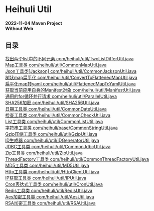 # Heihuli Util
**2022-11-04 Maven Project**<br>
**Without Web**

## 目录
[找出两个list中的不同元素 com/heihuli/util/TwoListDifferUtil.java](src/main/java/com/heihuli/util/TwoListDifferUtil.java)<br>
[Map工具类 com/heihuli/util/CommonMapUtil.java](src/main/java/com/heihuli/util/CommonMapUtil.java)<br>
[Json工具类[Jackson] com/heihuli/util/CommonJacksonUtil.java](src/main/java/com/heihuli/util/CommonJacksonUtil.java)<br>
[树状map扁平化 com/heihuli/util/ConvertToFlattenedMapUtil.java](src/main/java/com/heihuli/util/ConvertToFlattenedMapUtil.java)<br>
[扁平化map转yaml com/heihuli/util/FlattenedMapToYamlUtil.java](src/main/java/com/heihuli/util/FlattenedMapToYamlUtil.java)<br>
[获取当前应用自身的Manifest对象 com/heihuli/util/ManifestUtil.java](src/main/java/com/heihuli/util/ManifestUtil.java)<br>
[通用的for循环并行请求 com/heihuli/util/ParallelUtil.java](src/main/java/com/heihuli/util/ParallelUtil.java)<br>
[SHA256加密 com/heihuli/util/SHA256Util.java](src/main/java/com/heihuli/util/SHA256Util.java)<br>
[日期工具类 com/heihuli/util/CommonDateUtil.java](src/main/java/com/heihuli/util/CommonDateUtil.java)<br>
[检查工具类 com/heihuli/util/CommonCheckUtil.java](src/main/java/com/heihuli/util/CommonCheckUtil.java)<br>
[List工具类 com/heihuli/util/CommonListUtil.java](src/main/java/com/heihuli/util/CommonListUtil.java)<br>
[字符串工具类 com/heihuli/base/CommonStringUtil.java](src/main/java/com/heihuli/base/CommonStringUtil.java)<br>
[Gzip压缩工具类 com/heihuli/util/GzipUtil.java](src/main/java/com/heihuli/util/GzipUtil.java)<br>
[ID生成器 com/heihuli/util/IDGeneratorUtil.java](src/main/java/com/heihuli/util/IDGeneratorUtil.java)<br>
[JDBC工具类 com/heihuli/util/CommonJdbcUtil.java](src/main/java/com/heihuli/util/CommonJdbcUtil.java)<br>
[Zip工具类 com/heihuli/util/ZipUtil.java](src/main/java/com/heihuli/util/ZipUtil.java)<br>
[ThreadFactory工具类 com/heihuli/util/CommonThreadFactoryUtil.java](src/main/java/com/heihuli/util/CommonThreadFactoryUtil.java)<br>
[MD5工具类 com/heihuli/util/MD5Util.java](src/main/java/com/heihuli/util/MD5Util.java)<br>
[Http工具类 com/heihuli/util/HttpClientUtil.java](src/main/java/com/heihuli/util/HttpClientUtil.java)<br>
[IP获取工具类 com/heihuli/util/IPUtil.java](src/main/java/com/heihuli/util/IPUtil.java)<br>
[Cron表达式工具类 com/heihuli/util/CronUtil.java](src/main/java/com/heihuli/util/CronUtil.java)<br>
[Redis工具类 com/heihuli/util/RedisUtil.java](src/main/java/com/heihuli/util/RedisUtil.java)<br>
[Aes加密工具类 com/heihuli/util/AesUtil.java](src/main/java/com/heihuli/util/AesUtil.java)<br>
[RSA加密工具类 com/heihuli/util/RSAUtil.java](src/main/java/com/heihuli/util/RSAUtil.java)<br>